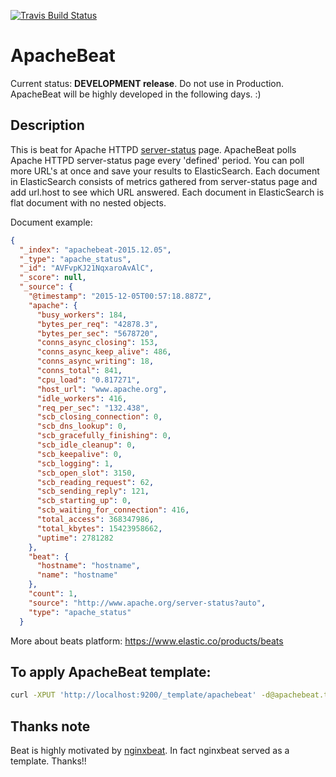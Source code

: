 [![Travis Build Status](https://travis-ci.org/elastic/libbeat.svg?branch=master)](https://travis-ci.org/radoondas/apachebeat)

# ApacheBeat
Current status: **DEVELOPMENT release**.
Do not use in Production. ApacheBeat will be highly developed in the following days. :)

## Description
This is beat for Apache HTTPD [server-status](https://httpd.apache.org/docs/2.4/mod/mod_status.html) page. ApacheBeat polls Apache HTTPD server-status page every 'defined' period. You can poll more URL's at once and save your results to ElasticSearch. Each document in ElasticSearch consists of metrics gathered from server-status page and add url.host to see which URL answered. Each document in ElasticSearch is flat document with no nested objects.

Document example:
```json
{
  "_index": "apachebeat-2015.12.05",
  "_type": "apache_status",
  "_id": "AVFvpKJ21NqxaroAvAlC",
  "_score": null,
  "_source": {
    "@timestamp": "2015-12-05T00:57:18.887Z",
    "apache": {
      "busy_workers": 184,
      "bytes_per_req": "42878.3",
      "bytes_per_sec": "5678720",
      "conns_async_closing": 153,
      "conns_async_keep_alive": 486,
      "conns_async_writing": 18,
      "conns_total": 841,
      "cpu_load": "0.817271",
      "host_url": "www.apache.org",
      "idle_workers": 416,
      "req_per_sec": "132.438",
      "scb_closing_connection": 0,
      "scb_dns_lookup": 0,
      "scb_gracefully_finishing": 0,
      "scb_idle_cleanup": 0,
      "scb_keepalive": 0,
      "scb_logging": 1,
      "scb_open_slot": 3150,
      "scb_reading_request": 62,
      "scb_sending_reply": 121,
      "scb_starting_up": 0,
      "scb_waiting_for_connection": 416,
      "total_access": 368347986,
      "total_kbytes": 15423958662,
      "uptime": 2781282
    },
    "beat": {
      "hostname": "hostname",
      "name": "hostname"
    },
    "count": 1,
    "source": "http://www.apache.org/server-status?auto",
    "type": "apache_status"
  }
```

More about beats platform: https://www.elastic.co/products/beats

## To apply ApacheBeat template:

```bash
curl -XPUT 'http://localhost:9200/_template/apachebeat' -d@apachebeat.template.json
```

## Thanks note
Beat is highly motivated by [nginxbeat](https://github.com/mrkschan/nginxbeat). In fact nginxbeat served as a template. Thanks!!
